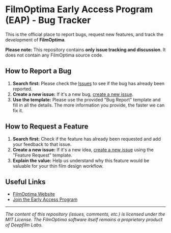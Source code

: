 # FilmOptima Early Access Program (EAP) - Bug Tracker

This is the official place to report bugs, request new features, and track the development of **FilmOptima**.

**Please note:** This repository contains **only issue tracking and discussion**. It does not contain any FilmOptima source code.

## How to Report a Bug

1.  **Search first:** Please check the [Issues](https://github.com/your-username/filmoptima-public/issues) to see if the bug has already been reported.
2.  **Create a new issue:** If it's a new bug, [create a new issue](https://github.com/your-username/filmoptima-public/issues/new/choose).
3.  **Use the template:** Please use the provided "Bug Report" template and fill in all the details. The more information you provide, the faster we can fix it.

## How to Request a Feature

1.  **Search first:** Check if the feature has already been requested and add your feedback to that issue.
2.  **Create a new issue:** If it's a new idea, [create a new issue](https://github.com/your-username/filmoptima-public/issues/new/choose) using the "Feature Request" template.
3.  **Explain the value:** Help us understand why this feature would be valuable for your thin film design workflow.

## Useful Links

*   [FilmOptima Website](https://www.filmoptima.com)
*   [Join the Early Access Program](https://www.filmoptima.com/eap)

---

*The content of this repository (issues, comments, etc.) is licensed under the MIT License. The FilmOptima software itself remains a proprietary product of Deepfilm Labs.*
